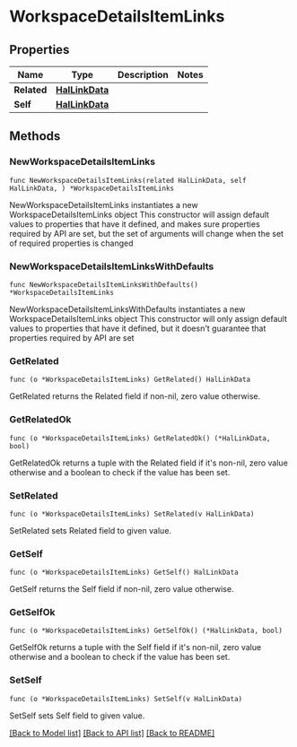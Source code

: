 <!--
Copyright (C) 2020-2024 Arm Limited or its affiliates and Contributors. All rights reserved.
SPDX-License-Identifier: Apache-2.0
-->
# WorkspaceDetailsItemLinks

## Properties

Name | Type | Description | Notes
------------ | ------------- | ------------- | -------------
**Related** | [**HalLinkData**](HalLinkData.md) |  | 
**Self** | [**HalLinkData**](HalLinkData.md) |  | 

## Methods

### NewWorkspaceDetailsItemLinks

`func NewWorkspaceDetailsItemLinks(related HalLinkData, self HalLinkData, ) *WorkspaceDetailsItemLinks`

NewWorkspaceDetailsItemLinks instantiates a new WorkspaceDetailsItemLinks object
This constructor will assign default values to properties that have it defined,
and makes sure properties required by API are set, but the set of arguments
will change when the set of required properties is changed

### NewWorkspaceDetailsItemLinksWithDefaults

`func NewWorkspaceDetailsItemLinksWithDefaults() *WorkspaceDetailsItemLinks`

NewWorkspaceDetailsItemLinksWithDefaults instantiates a new WorkspaceDetailsItemLinks object
This constructor will only assign default values to properties that have it defined,
but it doesn't guarantee that properties required by API are set

### GetRelated

`func (o *WorkspaceDetailsItemLinks) GetRelated() HalLinkData`

GetRelated returns the Related field if non-nil, zero value otherwise.

### GetRelatedOk

`func (o *WorkspaceDetailsItemLinks) GetRelatedOk() (*HalLinkData, bool)`

GetRelatedOk returns a tuple with the Related field if it's non-nil, zero value otherwise
and a boolean to check if the value has been set.

### SetRelated

`func (o *WorkspaceDetailsItemLinks) SetRelated(v HalLinkData)`

SetRelated sets Related field to given value.


### GetSelf

`func (o *WorkspaceDetailsItemLinks) GetSelf() HalLinkData`

GetSelf returns the Self field if non-nil, zero value otherwise.

### GetSelfOk

`func (o *WorkspaceDetailsItemLinks) GetSelfOk() (*HalLinkData, bool)`

GetSelfOk returns a tuple with the Self field if it's non-nil, zero value otherwise
and a boolean to check if the value has been set.

### SetSelf

`func (o *WorkspaceDetailsItemLinks) SetSelf(v HalLinkData)`

SetSelf sets Self field to given value.



[[Back to Model list]](../README.md#documentation-for-models) [[Back to API list]](../README.md#documentation-for-api-endpoints) [[Back to README]](../README.md)


